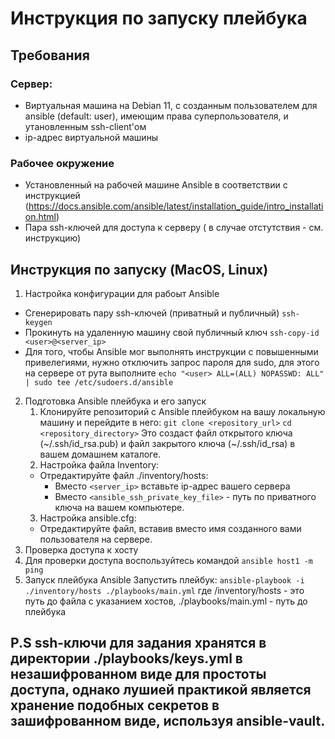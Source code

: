 # Инструкция по запуску плейбука
##  Требования
### Сервер:
- Виртуальная машина на Debian 11, с созданным пользователем для ansible (default: user), имеющим права суперпользователя, и утановленным ssh-client'ом
- ip-адрес виртуальной машины

### Рабочее окружение
- Установленный на рабочей машине Ansible в соответствии с инструкцией (https://docs.ansible.com/ansible/latest/installation_guide/intro_installation.html)
- Пара ssh-ключей для доступа к серверу ( в случае отстутствия - см. инструкцию)

## Инструкция по запуску (MacOS, Linux)
1. Настройка конфигурации для рабоыт Ansible
  - Сгенерировать пару ssh-ключей (приватный и публичный)
    ```ssh-keygen```
  - Прокинуть на удаленную машину свой публичный ключ
    ```ssh-copy-id <user>@<server_ip>```
  - Для того, чтобы Ansible мог выполнять инструкции с повышенными привелегиями, нужно отключить запрос пароля для sudo, для этого на сервере от рута выполните
  ```echo "<user> ALL=(ALL) NOPASSWD: ALL" | sudo tee /etc/sudoers.d/ansible```
2. Подготовка Ansible плейбука и его запуск
    1. Клонируйте репозиторий с Ansible плейбуком на вашу локальную машину и перейдите в него:
      ```git clone <repository_url>```
      ```cd <repository_directory>```
    Это создаст файл открытого ключа (~/.ssh/id_rsa.pub) и файл закрытого ключа (~/.ssh/id_rsa) в вашем домашнем каталоге.
    3. Настройка файла Inventory:
      - Отредактируйте файл ./inventory/hosts:
        - Вместо ```<server_ip>``` вставьте ip-адрес вашего сервера
        - Вместо ```<ansible_ssh_private_key_file>``` - путь по приватного ключа на вашем компьютере.
    3. Настройка ansible.cfg:
      - Отредактируйте файл, вставив вместо <user> имя созданного вами пользователя на сервере.
3. Проверка доступа к хосту
  1. Для проверки доступа воспользуйтесь командой
     ```ansible host1 -m ping```
4. Запуск плейбука Ansible
   Запустить плейбук:
   ```ansible-playbook -i ./inventory/hosts ./playbooks/main.yml```
     где /inventory/hosts - это путь до файла с указанием хостов, ./playbooks/main.yml - путь до плейбука

## P.S ssh-ключи для задания хранятся в директории ./playbooks/keys.yml в незашифрованном виде для простоты доступа, однако лушией практикой является хранение подобных секретов в  зашифрованном виде, используя ansible-vault.




